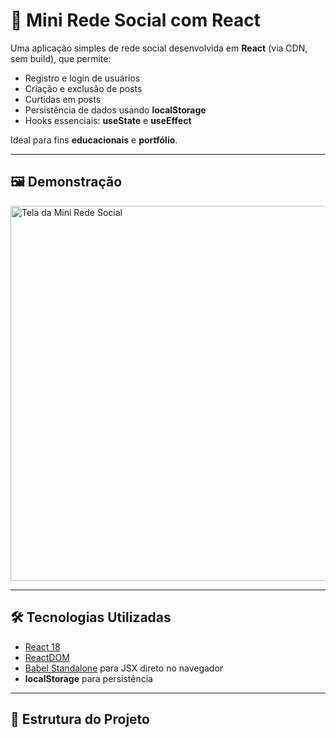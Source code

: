 # 🚀 Mini Rede Social com React

Uma aplicação simples de rede social desenvolvida em **React** (via CDN, sem build), que permite:
- Registro e login de usuários  
- Criação e exclusão de posts  
- Curtidas em posts  
- Persistência de dados usando **localStorage**  
- Hooks essenciais: **useState** e **useEffect**

Ideal para fins **educacionais** e **portfólio**.

---

## 🖼️ Demonstração

<img src="screenshot.png" alt="Tela da Mini Rede Social" width="600"/>

---

## 🛠️ Tecnologias Utilizadas

- [React 18](https://react.dev/)  
- [ReactDOM](https://react.dev/reference/react-dom)  
- [Babel Standalone](https://babeljs.io/) para JSX direto no navegador  
- **localStorage** para persistência  

---

## 📂 Estrutura do Projeto

